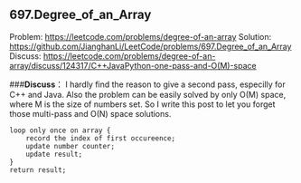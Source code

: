 
697.Degree_of_an_Array
----------------------------------------------
Problem: https://leetcode.com/problems/degree-of-an-array
Solution: https://github.com/JianghanLi/LeetCode/problems/697.Degree_of_an_Array
Discuss: https://leetcode.com/problems/degree-of-an-array/discuss/124317/C++JavaPython-one-pass-and-O(M)-space


###**Discuss**：
I hardly find the reason to give a second pass, especilly for C++ and Java.
Also the problem can be easily solved by only O(M) space, where M is the size of numbers set.
So I write this post to let you forget those multi-pass and O(N) space solutions.


```
loop only once on array {
    record the index of first occureence;
    update number counter;
    update result;
}
return result;
```